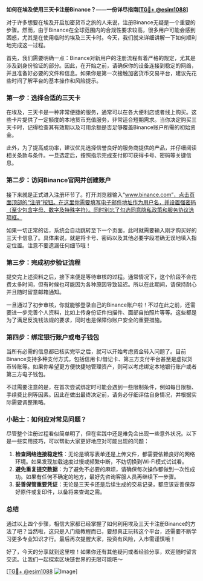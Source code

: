 **如何在埃及使用三天卡注册Binance？——一份详尽指南[[TG💪+ @esim1088](https://t.me/s/esim1088)]**

对于许多想要在埃及开启加密货币之旅的人来说，注册Binance无疑是一个重要的步骤。然而，由于Binance在全球范围内的合规性要求较高，很多用户可能会感到困惑，尤其是在使用临时的埃及三天卡时。今天，我们就来详细讲解一下如何顺利地完成这一过程。

首先，我们需要明确一点：Binance对新用户的注册流程有着严格的规定，尤其是涉及到身份验证的部分。因此，在开始之前，请确保你的设备连接到稳定的网络，并且准备好必要的文件和信息。如果你是第一次接触加密货币交易平台，建议先花些时间了解平台的基本操作和风险提示。

### 第一步：选择合适的三天卡

在埃及，三天卡是一种非常便捷的服务，通常可以在各大便利店或者线上购买。这些卡片提供了一定额度的本地货币充值服务，非常适合短期需求。当你决定购买三天卡时，记得检查其有效期以及可用余额是否足够覆盖Binance账户所需的初始资金。

此外，为了提高成功率，建议优先选择信誉良好的服务商提供的产品，并仔细阅读相关条款与条件。一旦选定后，按照指示完成支付即可获得卡号、密码等关键信息。

### 第二步：访问Binance官网并创建账户

接下来就是正式进入注册环节了。打开浏览器输入“www.binance.com”，点击页面顶部的“注册”按钮。在这里你需要填写电子邮件地址作为用户名，并设置强密码（至少包含字母、数字及特殊字符）。同时别忘了勾选同意隐私政策和服务协议选项框。

如果一切正常的话，系统会自动跳转至下一个页面，此时就需要输入刚才购买好的三天卡信息了。具体来说，就是将卡号、密码以及其他必要字段准确无误地填入指定位置。注意不要遗漏任何细节哦！

### 第三步：完成初步验证流程

提交完上述资料之后，接下来便是等待审核的过程。通常情况下，这个阶段不会花费太多时间，但有时候也可能因为各种原因导致延迟。所以在此期间，请保持耐心并且随时留意邮箱通知。

一旦通过了初步审核，你就能够登录自己的Binance账户啦！不过在此之前，还需要进一步完善个人资料，比如上传身份证件扫描件、面部自拍照片等等。这些都是为了满足反洗钱法规的要求，同时也是保障你账户安全的重要措施。

### 第四步：绑定银行账户或电子钱包

当所有必需的信息都已核实完毕之后，就可以开始考虑资金转入问题了。目前Binance支持多种支付方式，包括信用卡/借记卡、第三方支付平台甚至是虚拟货币转账等。如果你希望更方便快捷地管理资产，则可以考虑绑定本地银行账户或者第三方电子钱包。

不过需要注意的是，在首次尝试绑定时可能会遇到一些限制条件，例如每日限额、手续费比例等因素。因此在做出最终决定前，请务必仔细评估自身情况，并根据实际需要调整策略。

### 小贴士：如何应对常见问题？

尽管整个注册过程看似简单明了，但在实践中还是难免会出现一些意外状况。以下是一些实用技巧，可以帮助大家更好地应对可能出现的问题：

1. **检查网络连接稳定性**：无论是填写表单还是上传文件，都需要依赖良好的网络环境。如果发现加载速度过慢或频繁中断，不妨切换到Wi-Fi模式试试看。
2. **避免重复提交数据**：为了避免不必要的麻烦，请确保每次操作都做到一次性成功。如果有任何不确定的地方，最好先咨询客服人员再继续下一步骤。
3. **妥善保管重要凭证**：无论是三天卡还是后续生成的交易记录，都应该妥善保存好原件或复印件，以备将来查询之需。

### 总结

通过以上四个步骤，相信大家都已经掌握了如何利用埃及三天卡注册Binance的方法了吧？当然啦，这只是入门级教程而已，要想真正玩转这个平台，还需要不断学习更多专业知识才行。最后再次提醒大家，投资有风险，入市需谨慎哦！

好了，今天的分享就到这里啦！如果你还有其他疑问或者经验分享，欢迎随时留言交流。让我们一起探索区块链世界的无限可能吧～

[[TG💪+ @esim1088](https://t.me/s/esim1088) ![Image](https://i.postimg.cc/4NQfJmqS/Snipaste-2025-05-13-00-14-12.png)]